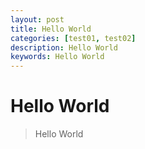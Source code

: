 ```yaml
---
layout: post
title: Hello World
categories: [test01, test02]
description: Hello World
keywords: Hello World
---
```


# Hello World

> Hello World
